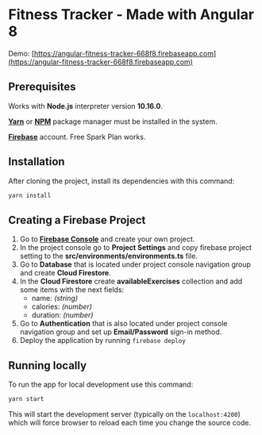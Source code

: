 # Fitness Tracker - Made with Angular 8

Demo: [https://angular-fitness-tracker-668f8.firebaseapp.com](https://angular-fitness-tracker-668f8.firebaseapp.com)

## Prerequisites

Works with **Node.js** interpreter version **10.16.0**.

[**Yarn**](https://yarnpkg.com/en/docs/install) or [**NPM**](https://www.npmjs.com/get-npm) package manager must be installed in the system. 

[**Firebase**](https://firebase.com/) account. Free Spark Plan works.

## Installation

After cloning the project, install its dependencies with this command:

```bash
yarn install
```

## Creating a Firebase Project

1. Go to [**Firebase Console**](https://console.firebase.google.com) and create your own project.
2. In the project console go to **Project Settings** and copy firebase project setting to the **src/environments/environments.ts** file.
3. Go to **Database** that is located under project console navigation group and create **Cloud Firestore**.
4. In the **Cloud Firestore** create **availableExercises** collection and add some items with the next fields:
    - name: *(string)*
    - calories: *(number)*
    - duration: *(number)*
5. Go to **Authentication** that is also located under project console navigation group and set up **Email/Password** sign-in method.
6. Deploy the application by running `firebase deploy`

## Running locally

To run the app for local development use this command:

```bash
yarn start
```
This will start the development server (typically on the `localhost:4200`) which will force browser to reload each time you change the source code.
